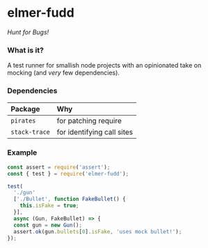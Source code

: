 # elmer-fudd

_Hunt for Bugs!_

### What is it?

A test runner for smallish node projects with an opinionated take on mocking (and _very_ few dependencies).

### Dependencies

|Package|Why|
|:------|:--|
|`pirates`| for patching require |
|`stack-trace`| for identifying call sites |

### Example

```javascript
const assert = require('assert');
const { test } = require('elmer-fudd');

test(
  './gun'
  ['./Bullet', function FakeBullet() {
    this.isFake = true;
  }],
  async (Gun, FakeBullet) => {
  const gun = new Gun();
  assert.ok(gun.bullets[0].isFake, 'uses mock bullet!');
});
```
